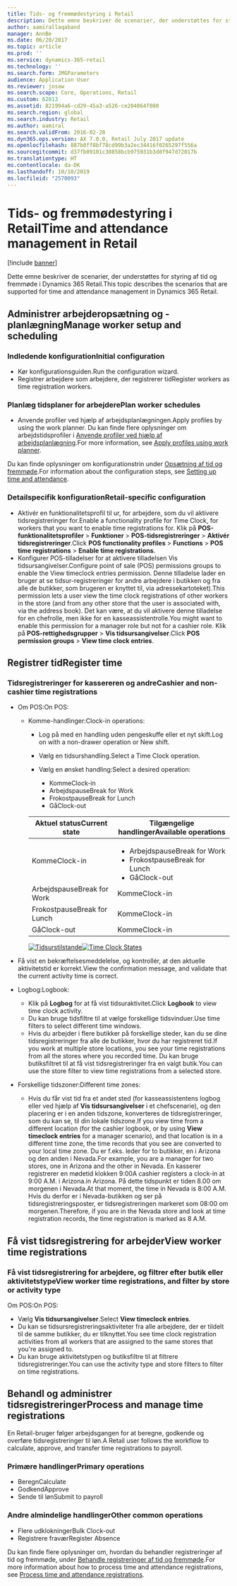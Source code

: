 ```yaml
---
title: Tids- og fremmødestyring i Retail
description: Dette emne beskriver de scenarier, der understøttes for styring af tid og fremmøde i Dynamics 365 Retail.
author: aamirallaqaband
manager: AnnBe
ms.date: 06/20/2017
ms.topic: article
ms.prod: ''
ms.service: dynamics-365-retail
ms.technology: ''
ms.search.form: JMGParameters
audience: Application User
ms.reviewer: josaw
ms.search.scope: Core, Operations, Retail
ms.custom: 62813
ms.assetid: 821994a6-cd29-45a3-a526-ce204064f080
ms.search.region: global
ms.search.industry: Retail
ms.author: aamiral
ms.search.validFrom: 2016-02-28
ms.dyn365.ops.version: AX 7.0.0, Retail July 2017 update
ms.openlocfilehash: 887b0ff8bf78cd99b3a2ec34416f0265297f556a
ms.sourcegitcommit: d37fb09101c30858bcb975931b3d8f947d72017b
ms.translationtype: HT
ms.contentlocale: da-DK
ms.lasthandoff: 10/10/2019
ms.locfileid: "2570093"
---
```

# <a name="time-and-attendance-management-in-retail"></a><span data-ttu-id="953bf-103">Tids- og fremmødestyring i Retail</span><span class="sxs-lookup"><span data-stu-id="953bf-103">Time and attendance management in Retail</span></span>

[!include [banner](includes/banner.md)]

<span data-ttu-id="953bf-104">Dette emne beskriver de scenarier, der understøttes for styring af tid og fremmøde i Dynamics 365 Retail.</span><span class="sxs-lookup"><span data-stu-id="953bf-104">This topic describes the scenarios that are supported for time and attendance management in Dynamics 365 Retail.</span></span>

## <a name="manage-worker-setup-and-scheduling"></a><span data-ttu-id="953bf-105">Administrer arbejderopsætning og -planlægning</span><span class="sxs-lookup"><span data-stu-id="953bf-105">Manage worker setup and scheduling</span></span>

### <a name="initial-configuration"></a><span data-ttu-id="953bf-106">Indledende konfiguration</span><span class="sxs-lookup"><span data-stu-id="953bf-106">Initial configuration</span></span>

- <span data-ttu-id="953bf-107">Kør konfigurationsguiden.</span><span class="sxs-lookup"><span data-stu-id="953bf-107">Run the configuration wizard.</span></span>
- <span data-ttu-id="953bf-108">Registrer arbejdere som arbejdere, der registrerer tid</span><span class="sxs-lookup"><span data-stu-id="953bf-108">Register workers as time registration workers.</span></span>

### <a name="plan-worker-schedules"></a><span data-ttu-id="953bf-109">Planlæg tidsplaner for arbejdere</span><span class="sxs-lookup"><span data-stu-id="953bf-109">Plan worker schedules</span></span>

- <span data-ttu-id="953bf-110">Anvende profiler ved hjælp af arbejdsplanlægningen.</span><span class="sxs-lookup"><span data-stu-id="953bf-110">Apply profiles by using the work planner.</span></span> <span data-ttu-id="953bf-111">Du kan finde flere oplysninger om arbejdstidsprofiler i [Anvende profiler ved hjælp af arbejdsplanlægning](https://technet.microsoft.com/library/aa551234.aspx).</span><span class="sxs-lookup"><span data-stu-id="953bf-111">For more information, see [Apply profiles using work planner](https://technet.microsoft.com/library/aa551234.aspx).</span></span>

<span data-ttu-id="953bf-112">Du kan finde oplysninger om konfigurationstrin under [Opsætning af tid og fremmøde](https://technet.microsoft.com/library/aa496971.aspx).</span><span class="sxs-lookup"><span data-stu-id="953bf-112">For information about the configuration steps, see [Setting up time and attendance](https://technet.microsoft.com/library/aa496971.aspx).</span></span>

### <a name="retail-specific-configuration"></a><span data-ttu-id="953bf-113">Detailspecifik konfiguration</span><span class="sxs-lookup"><span data-stu-id="953bf-113">Retail-specific configuration</span></span>

- <span data-ttu-id="953bf-114">Aktivér en funktionalitetsprofil til ur, for arbejdere, som du vil aktivere tidsregistreringer for.</span><span class="sxs-lookup"><span data-stu-id="953bf-114">Enable a functionality profile for Time Clock, for workers that you want to enable time registrations for.</span></span> <span data-ttu-id="953bf-115">Klik på **POS-funktionalitetsprofiler** &gt; **Funktioner** &gt; **POS-tidsregistreringer** &gt; **Aktivér tidsregistreringer**.</span><span class="sxs-lookup"><span data-stu-id="953bf-115">Click **POS functionality profiles** &gt; **Functions** &gt; **POS time registrations** &gt; **Enable time registrations**.</span></span>
- <span data-ttu-id="953bf-116">Konfigurer POS-tilladelser for at aktivere tilladelsen Vis tidsursangivelser.</span><span class="sxs-lookup"><span data-stu-id="953bf-116">Configure point of sale (POS) permissions groups to enable the View timeclock entries permission.</span></span> <span data-ttu-id="953bf-117">Denne tilladelse lader en bruger at se tidsur-registreringer for andre arbejdere i butikken og fra alle de butikker, som brugeren er knyttet til, via adressekartoteket).</span><span class="sxs-lookup"><span data-stu-id="953bf-117">This permission lets a user view the time clock registrations of other workers in the store (and from any other store that the user is associated with, via the address book).</span></span> <span data-ttu-id="953bf-118">Det kan være, at du vil aktivere denne tilladelse for en chefrolle, men ikke for en kasseassistentrolle.</span><span class="sxs-lookup"><span data-stu-id="953bf-118">You might want to enable this permission for a manager role but not for a cashier role.</span></span> <span data-ttu-id="953bf-119">Klik på **POS-rettighedsgrupper** &gt; **Vis tidsursangivelser**.</span><span class="sxs-lookup"><span data-stu-id="953bf-119">Click **POS permission groups** &gt; **View time clock entries**.</span></span>

## <a name="register-time"></a><span data-ttu-id="953bf-120">Registrer tid</span><span class="sxs-lookup"><span data-stu-id="953bf-120">Register time</span></span>

### <a name="cashier-and-non-cashier-time-registrations"></a><span data-ttu-id="953bf-121">Tidsregistreringer for kassereren og andre</span><span class="sxs-lookup"><span data-stu-id="953bf-121">Cashier and non-cashier time registrations</span></span>

- <span data-ttu-id="953bf-122">Om POS:</span><span class="sxs-lookup"><span data-stu-id="953bf-122">On POS:</span></span>

    - <span data-ttu-id="953bf-123">Komme-handlinger:</span><span class="sxs-lookup"><span data-stu-id="953bf-123">Clock-in operations:</span></span>

        - <span data-ttu-id="953bf-124">Log på med en handling uden pengeskuffe eller et nyt skift.</span><span class="sxs-lookup"><span data-stu-id="953bf-124">Log on with a non-drawer operation or New shift.</span></span>
        - <span data-ttu-id="953bf-125">Vælg en tidsurshandling.</span><span class="sxs-lookup"><span data-stu-id="953bf-125">Select a Time Clock operation.</span></span>
        - <span data-ttu-id="953bf-126">Vælg en ønsket handling:</span><span class="sxs-lookup"><span data-stu-id="953bf-126">Select a desired operation:</span></span>

            - <span data-ttu-id="953bf-127">Komme</span><span class="sxs-lookup"><span data-stu-id="953bf-127">Clock-in</span></span>
            - <span data-ttu-id="953bf-128">Arbejdspause</span><span class="sxs-lookup"><span data-stu-id="953bf-128">Break for Work</span></span>
            - <span data-ttu-id="953bf-129">Frokostpause</span><span class="sxs-lookup"><span data-stu-id="953bf-129">Break for Lunch</span></span>
            - <span data-ttu-id="953bf-130">Gå</span><span class="sxs-lookup"><span data-stu-id="953bf-130">Clock-out</span></span>

        <table>
        <thead>
        <tr>
        <th><span data-ttu-id="953bf-131">Aktuel status</span><span class="sxs-lookup"><span data-stu-id="953bf-131">Current state</span></span></th>
        <th><span data-ttu-id="953bf-132">Tilgængelige handlinger</span><span class="sxs-lookup"><span data-stu-id="953bf-132">Available operations</span></span></th>
        </tr>
        </thead>
        <tbody>
        <tr>
        <td><span data-ttu-id="953bf-133">Komme</span><span class="sxs-lookup"><span data-stu-id="953bf-133">Clock-in</span></span></td>
        <td>
        <ul>
        <li><span data-ttu-id="953bf-134">Arbejdspause</span><span class="sxs-lookup"><span data-stu-id="953bf-134">Break for Work</span></span></li>
        <li><span data-ttu-id="953bf-135">Frokostpause</span><span class="sxs-lookup"><span data-stu-id="953bf-135">Break for Lunch</span></span></li>
        <li><span data-ttu-id="953bf-136">Gå</span><span class="sxs-lookup"><span data-stu-id="953bf-136">Clock-out</span></span></li>
        </ul>
        </td>
        </tr>
        <tr>
        <td><span data-ttu-id="953bf-137">Arbejdspause</span><span class="sxs-lookup"><span data-stu-id="953bf-137">Break for Work</span></span></td>
        <td><span data-ttu-id="953bf-138">Komme</span><span class="sxs-lookup"><span data-stu-id="953bf-138">Clock-in</span></span></td>
        </tr>
        <tr>
        <td><span data-ttu-id="953bf-139">Frokostpause</span><span class="sxs-lookup"><span data-stu-id="953bf-139">Break for Lunch</span></span></td>
        <td><span data-ttu-id="953bf-140">Komme</span><span class="sxs-lookup"><span data-stu-id="953bf-140">Clock-in</span></span></td>
        </tr>
        <tr>
        <td><span data-ttu-id="953bf-141">Gå</span><span class="sxs-lookup"><span data-stu-id="953bf-141">Clock-out</span></span></td>
        <td><span data-ttu-id="953bf-142">Komme</span><span class="sxs-lookup"><span data-stu-id="953bf-142">Clock-in</span></span></td>
        </tr>
        </tbody>
        </table>

        <span data-ttu-id="953bf-143">[![Tidsurstilstande](./media/timeclockstates.png)](./media/timeclockstates.png)</span><span class="sxs-lookup"><span data-stu-id="953bf-143">[![Time Clock States](./media/timeclockstates.png)](./media/timeclockstates.png)</span></span>

- <span data-ttu-id="953bf-144">Få vist en bekræftelsesmeddelelse, og kontrollér, at den aktuelle aktivitetstid er korrekt.</span><span class="sxs-lookup"><span data-stu-id="953bf-144">View the confirmation message, and validate that the current activity time is correct.</span></span>
- <span data-ttu-id="953bf-145">Logbog:</span><span class="sxs-lookup"><span data-stu-id="953bf-145">Logbook:</span></span>

    - <span data-ttu-id="953bf-146">Klik på **Logbog** for at få vist tidsuraktivitet.</span><span class="sxs-lookup"><span data-stu-id="953bf-146">Click **Logbook** to view time clock activity.</span></span>
    - <span data-ttu-id="953bf-147">Du kan bruge tidsfiltre til at vælge forskellige tidsvinduer.</span><span class="sxs-lookup"><span data-stu-id="953bf-147">Use time filters to select different time windows.</span></span>
    - <span data-ttu-id="953bf-148">Hvis du arbejder i flere butikker på forskellige steder, kan du se dine tidsregistreringer fra alle de butikker, hvor du har registreret tid.</span><span class="sxs-lookup"><span data-stu-id="953bf-148">If you work at multiple store locations, you see your time registrations from all the stores where you recorded time.</span></span> <span data-ttu-id="953bf-149">Du kan bruge butiksfiltret til at få vist tidsregistreringer fra en valgt butik.</span><span class="sxs-lookup"><span data-stu-id="953bf-149">You can use the store filter to view time registrations from a selected store.</span></span>

- <span data-ttu-id="953bf-150">Forskellige tidszoner:</span><span class="sxs-lookup"><span data-stu-id="953bf-150">Different time zones:</span></span>

    - <span data-ttu-id="953bf-151">Hvis du får vist tid fra et andet sted (for kasseassistentens logbog eller ved hjælp af **Vis tidsursangivelser** i et chefscenarie), og den placering er i en anden tidszone, konverteres de tidsregistreringer, som du kan se, til din lokale tidszone.</span><span class="sxs-lookup"><span data-stu-id="953bf-151">If you view time from a different location (for the cashier logbook, or by using **View timeclock entries** for a manager scenario), and that location is in a different time zone, the time records that you see are converted to your local time zone.</span></span> <span data-ttu-id="953bf-152">Du er f.eks. leder for to butikker, en i Arizona og den anden i Nevada.</span><span class="sxs-lookup"><span data-stu-id="953bf-152">For example, you are a manager for two stores, one in Arizona and the other in Nevada.</span></span> <span data-ttu-id="953bf-153">En kasserer registrerer en mødetid klokken 9:00</span><span class="sxs-lookup"><span data-stu-id="953bf-153">A cashier registers a clock-in at 9:00 A.M.</span></span> <span data-ttu-id="953bf-154">i Arizona.</span><span class="sxs-lookup"><span data-stu-id="953bf-154">in Arizona.</span></span> <span data-ttu-id="953bf-155">På dette tidspunkt er tiden 8.00 om morgenen i Nevada.</span><span class="sxs-lookup"><span data-stu-id="953bf-155">At that moment, the time in Nevada is 8:00 A.M.</span></span> <span data-ttu-id="953bf-156">Hvis du derfor er i Nevada-butikken og ser på tidsregistreringsposter, er tidsregistreringen markeret som 08:00 om morgenen.</span><span class="sxs-lookup"><span data-stu-id="953bf-156">Therefore, if you are in the Nevada store and look at time registration records, the time registration is marked as 8 A.M.</span></span>

## <a name="view-worker-time-registrations"></a><span data-ttu-id="953bf-157">Få vist tidsregistrering for arbejder</span><span class="sxs-lookup"><span data-stu-id="953bf-157">View worker time registrations</span></span>

### <a name="view-worker-time-registrations-and-filter-by-store-or-activity-type"></a><span data-ttu-id="953bf-158">Få vist tidsregistrering for arbejdere, og filtrer efter butik eller aktivitetstype</span><span class="sxs-lookup"><span data-stu-id="953bf-158">View worker time registrations, and filter by store or activity type</span></span>

<span data-ttu-id="953bf-159">Om POS:</span><span class="sxs-lookup"><span data-stu-id="953bf-159">On POS:</span></span>

- <span data-ttu-id="953bf-160">Vælg **Vis tidsursangivelser**.</span><span class="sxs-lookup"><span data-stu-id="953bf-160">Select **View timeclock entries**.</span></span>
- <span data-ttu-id="953bf-161">Du kan se tidsursregistreringsaktiviteter fra alle arbejdere, der er tildelt til de samme butikker, du er tilknyttet.</span><span class="sxs-lookup"><span data-stu-id="953bf-161">You see time clock registration activities from all workers that are assigned to the same stores that you're assigned to.</span></span>
- <span data-ttu-id="953bf-162">Du kan bruge aktivitetstypen og butiksfiltre til at filtrere tidsregistreringer.</span><span class="sxs-lookup"><span data-stu-id="953bf-162">You can use the activity type and store filters to filter on time registrations.</span></span>

## <a name="process-and-manage-time-registrations"></a><span data-ttu-id="953bf-163">Behandl og administrer tidsregistreringer</span><span class="sxs-lookup"><span data-stu-id="953bf-163">Process and manage time registrations</span></span>

<span data-ttu-id="953bf-164">En Retail-bruger følger arbejdsgangen for at beregne, godkende og overføre tidsregistreringer til løn.</span><span class="sxs-lookup"><span data-stu-id="953bf-164">A Retail user follows the workflow to calculate, approve, and transfer time registrations to payroll.</span></span>

### <a name="primary-operations"></a><span data-ttu-id="953bf-165">Primære handlinger</span><span class="sxs-lookup"><span data-stu-id="953bf-165">Primary operations</span></span>

- <span data-ttu-id="953bf-166">Beregn</span><span class="sxs-lookup"><span data-stu-id="953bf-166">Calculate</span></span>
- <span data-ttu-id="953bf-167">Godkend</span><span class="sxs-lookup"><span data-stu-id="953bf-167">Approve</span></span>
- <span data-ttu-id="953bf-168">Sende til løn</span><span class="sxs-lookup"><span data-stu-id="953bf-168">Submit to payroll</span></span>

### <a name="other-common-operations"></a><span data-ttu-id="953bf-169">Andre almindelige handlinger</span><span class="sxs-lookup"><span data-stu-id="953bf-169">Other common operations</span></span>

- <span data-ttu-id="953bf-170">Flere udklokninger</span><span class="sxs-lookup"><span data-stu-id="953bf-170">Bulk Clock-out</span></span>
- <span data-ttu-id="953bf-171">Registrere fravær</span><span class="sxs-lookup"><span data-stu-id="953bf-171">Register Absence</span></span>

<span data-ttu-id="953bf-172">Du kan finde flere oplysninger om, hvordan du behandler registreringer af tid og fremmøde, under [Behandle registreringer af tid og fremmøde](https://technet.microsoft.com/library/aa573180.aspx).</span><span class="sxs-lookup"><span data-stu-id="953bf-172">For more information about how to process time and attendance registrations, see [Process time and attendance registrations](https://technet.microsoft.com/library/aa573180.aspx).</span></span>
